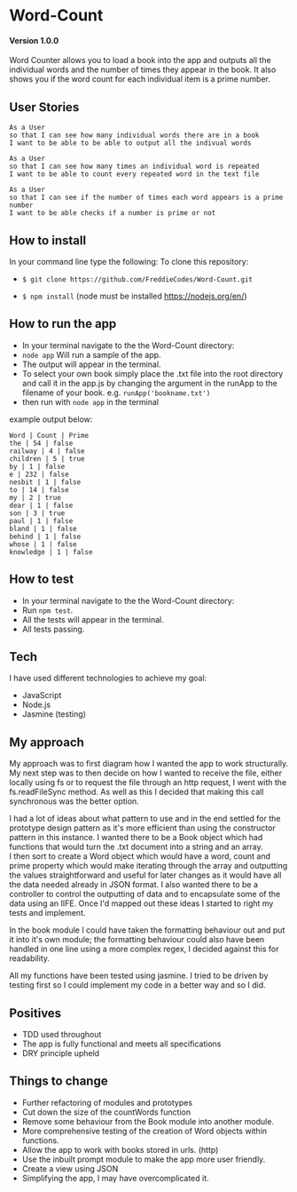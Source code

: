 # Word-Count
#### Version 1.0.0
Word Counter allows you to load a book into the app and outputs all the individual words and the number of times they appear in the book.
It also shows you if the word count for each individual item is a prime number.

## User Stories
```
As a User
so that I can see how many individual words there are in a book
I want to be able to be able to output all the indivual words
```
```
As a User
so that I can see how many times an individual word is repeated
I want to be able to count every repeated word in the text file
```

```
As a User
so that I can see if the number of times each word appears is a prime number
I want to be able checks if a number is prime or not
```

## How to install

In your command line type the following: To clone this repository:

- `$ git clone https://github.com/FreddieCodes/Word-Count.git`

- `$ npm install` (node must be installed https://nodejs.org/en/)

## How to run the app

- In your terminal navigate to the the Word-Count directory:
- `node app` Will run a sample of the app.
- The output will appear in the terminal.
- To select your own book simply place the .txt file into the root directory and call it in the app.js by changing the argument in the runApp to the filename of your book. e.g. `runApp('bookname.txt')`
- then run with `node app` in the terminal

example output below:
```
Word | Count | Prime
the | 54 | false
railway | 4 | false
children | 5 | true
by | 1 | false
e | 232 | false
nesbit | 1 | false
to | 14 | false
my | 2 | true
dear | 1 | false
son | 3 | true
paul | 1 | false
bland | 1 | false
behind | 1 | false
whose | 1 | false
knowledge | 1 | false
```
## How to test

- In your terminal navigate to the the Word-Count directory:
- Run `npm test`.
- All the tests will appear in the terminal.
- All tests passing.

## Tech

I have used different technologies to achieve my goal:

- JavaScript
- Node.js
- Jasmine (testing)

## My approach

My approach was to first diagram how I wanted the app to work structurally.
My next step was to then decide on how I wanted to receive the file, either locally using fs or to request the file through an http request, I went with the fs.readFileSync method.
As well as this I decided that making this call synchronous was the better option.

I had a lot of ideas about what pattern to use and in the end settled for the prototype design pattern as it's more efficient than using the constructor pattern in this instance.
I wanted there to be a Book object which had functions that would turn the .txt document into a string and an array.  
I then sort to create a Word object which would have a word, count and prime property which would make iterating through the array and outputting the values straightforward and useful for later changes as it would have all the data needed already in JSON format.
I also wanted there to be a controller to control the outputting of data and to encapsulate some of the data using an IIFE. 
Once I'd mapped out these ideas I started to right my tests and implement.

In the book module I could have taken the formatting behaviour out and put it into it's own module; the formatting behaviour could also have been handled in one line using a more complex regex, I decided against this for readability.

All my functions have been tested using jasmine. I tried to be driven by testing first so I could implement my code in a better way and so I did.

## Positives

- TDD used throughout
- The app is fully functional and meets all specifications
- DRY principle upheld


## Things to change
- Further refactoring of modules and prototypes
- Cut down the size of the countWords function
- Remove some behaviour from the Book module into another module.
- More comprehensive testing of the creation of Word objects within functions.
- Allow the app to work with books stored in urls. (http)
- Use the inbuilt prompt module to make the app more user friendly.
- Create a view using JSON 
- Simplifying the app, I may have overcomplicated it.

